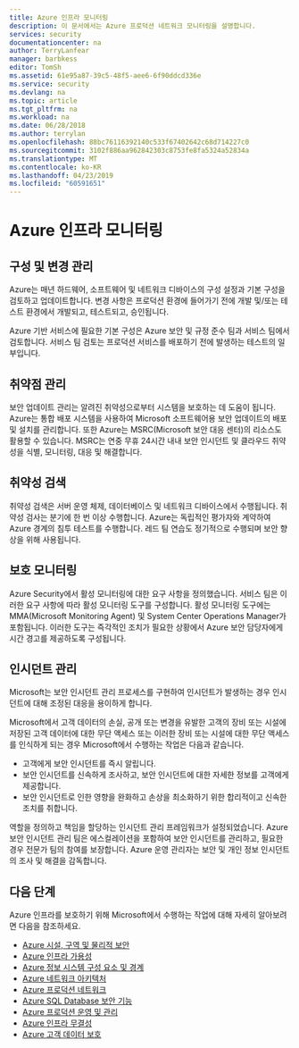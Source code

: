 ```yaml
---
title: Azure 인프라 모니터링
description: 이 문서에서는 Azure 프로덕션 네트워크 모니터링을 설명합니다.
services: security
documentationcenter: na
author: TerryLanfear
manager: barbkess
editor: TomSh
ms.assetid: 61e95a87-39c5-48f5-aee6-6f90ddcd336e
ms.service: security
ms.devlang: na
ms.topic: article
ms.tgt_pltfrm: na
ms.workload: na
ms.date: 06/28/2018
ms.author: terrylan
ms.openlocfilehash: 88bc76116392140c533f67402642c68d714227c0
ms.sourcegitcommit: 3102f886aa962842303c8753fe8fa5324a52834a
ms.translationtype: MT
ms.contentlocale: ko-KR
ms.lasthandoff: 04/23/2019
ms.locfileid: "60591651"
---
```

# <a name="azure-infrastructure-monitoring"></a>Azure 인프라 모니터링   

## <a name="configuration-and-change-management"></a>구성 및 변경 관리
Azure는 매년 하드웨어, 소프트웨어 및 네트워크 디바이스의 구성 설정과 기본 구성을 검토하고 업데이트합니다. 변경 사항은 프로덕션 환경에 들어가기 전에 개발 및/또는 테스트 환경에서 개발되고, 테스트되고, 승인됩니다.

Azure 기반 서비스에 필요한 기본 구성은 Azure 보안 및 규정 준수 팀과 서비스 팀에서 검토합니다. 서비스 팀 검토는 프로덕션 서비스를 배포하기 전에 발생하는 테스트의 일부입니다.

## <a name="vulnerability-management"></a>취약점 관리
보안 업데이트 관리는 알려진 취약성으로부터 시스템을 보호하는 데 도움이 됩니다. Azure는 통합 배포 시스템을 사용하여 Microsoft 소프트웨어용 보안 업데이트의 배포 및 설치를 관리합니다. 또한 Azure는 MSRC(Microsoft 보안 대응 센터)의 리소스도 활용할 수 있습니다. MSRC는 연중 무휴 24시간 내내 보안 인시던트 및 클라우드 취약성을 식별, 모니터링, 대응 및 해결합니다.

## <a name="vulnerability-scanning"></a>취약성 검색
취약성 검색은 서버 운영 체제, 데이터베이스 및 네트워크 디바이스에서 수행됩니다. 취약성 검사는 분기에 한 번 이상 수행합니다. Azure는 독립적인 평가자와 계약하여 Azure 경계의 침투 테스트를 수행합니다. 레드 팀 연습도 정기적으로 수행되며 보안 향상을 위해 사용됩니다.

## <a name="protective-monitoring"></a>보호 모니터링
Azure Security에서 활성 모니터링에 대한 요구 사항을 정의했습니다. 서비스 팀은 이러한 요구 사항에 따라 활성 모니터링 도구를 구성합니다. 활성 모니터링 도구에는 MMA(Microsoft Monitoring Agent) 및 System Center Operations Manager가 포함됩니다. 이러한 도구는 즉각적인 조치가 필요한 상황에서 Azure 보안 담당자에게 시간 경고를 제공하도록 구성됩니다.

## <a name="incident-management"></a>인시던트 관리
Microsoft는 보안 인시던트 관리 프로세스를 구현하여 인시던트가 발생하는 경우 인시던트에 대해 조정된 대응을 용이하게 합니다.

Microsoft에서 고객 데이터의 손실, 공개 또는 변경을 유발한 고객의 장비 또는 시설에 저장된 고객 데이터에 대한 무단 액세스 또는 이러한 장비 또는 시설에 대한 무단 액세스를 인식하게 되는 경우 Microsoft에서 수행하는 작업은 다음과 같습니다.

- 고객에게 보안 인시던트를 즉시 알립니다.
- 보안 인시던트를 신속하게 조사하고, 보안 인시던트에 대한 자세한 정보를 고객에게 제공합니다.
- 보안 인시던트로 인한 영향을 완화하고 손상을 최소화하기 위한 합리적이고 신속한 조치를 취합니다.

역할을 정의하고 책임을 할당하는 인시던트 관리 프레임워크가 설정되었습니다. Azure 보안 인시던트 관리 팀은 에스컬레이션을 포함하여 보안 인시던트를 관리하고, 필요한 경우 전문가 팀의 참여를 보장합니다. Azure 운영 관리자는 보안 및 개인 정보 인시던트의 조사 및 해결을 감독합니다.

## <a name="next-steps"></a>다음 단계
Azure 인프라를 보호하기 위해 Microsoft에서 수행하는 작업에 대해 자세히 알아보려면 다음을 참조하세요.

- [Azure 시설, 구역 및 물리적 보안](azure-physical-security.md)
- [Azure 인프라 가용성](azure-infrastructure-availability.md)
- [Azure 정보 시스템 구성 요소 및 경계](azure-infrastructure-components.md)
- [Azure 네트워크 아키텍처](azure-infrastructure-network.md)
- [Azure 프로덕션 네트워크](azure-production-network.md)
- [Azure SQL Database 보안 기능](azure-infrastructure-sql.md)
- [Azure 프로덕션 운영 및 관리](azure-infrastructure-operations.md)
- [Azure 인프라 무결성](azure-infrastructure-integrity.md)
- [Azure 고객 데이터 보호](azure-protection-of-customer-data.md)
